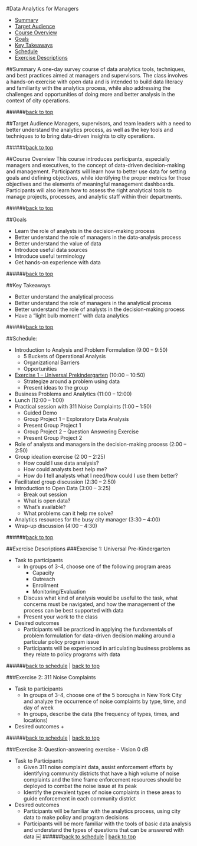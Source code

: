 <a id="top"></a>
#Data Analytics for Managers

+ [Summary](#summary)
+ [Target Audience](#target-audience)
+ [Course Overview](#course-overview)
+ [Goals](#goals)
+ [Key Takeaways](#key-takeaways)
+ [Schedule](#schedule)
+ [Exercise Descriptions](#exercise-descriptions)

<a id="summary"></a>
##Summary
A one-day survey course of data analytics tools, techniques, and best practices aimed at managers and supervisors. The class involves a hands-on exercise with open data and is intended to build data literacy and familiarity with the analytics process, while also addressing the challenges and opportunities of doing more and better analysis in the context of city operations. 

######[back to top](#top)

<a id="target-audience"></a>
##Target Audience
Managers, supervisors, and team leaders with a need to better understand the analytics process, as well as the key tools and techniques to to bring data-driven insights to city operations.

######[back to top](#top)

<a id="course-overview"></a>
##Course Overview
This course introduces participants, especially managers and executives, to the concept of data-driven decision-making and management. Participants will learn how to better use data for setting goals and defining objectives, while identifying the proper metrics for those objectives and the elements of meaningful management dashboards. Participants will also learn how to assess the right analytical tools to manage projects, processes, and analytic staff within their departments.

######[back to top](#top)

<a id="goals"></a>
##Goals
+ Learn the role of analysts in the decision-making process
+ Better understand the role of managers in the data-analysis process 
+ Better understand the value of data
+ Introduce useful data sources
+ Introduce useful terminology
+ Get hands-on experience with data

######[back to top](#top)

<a id="key-takeaways"></a>
##Key Takeaways
+ Better understand the analytical process
+ Better understand the role of managers in the analytical process
+ Better understand the role of analysts in the decision-making process 
+ Have a “light bulb moment” with data analytics

######[back to top](#top)

<a id="schedule"></a>
##Schedule:
+ Introduction to Analysis and Problem Formulation (9:00 – 9:50) 
    + 5 Buckets of Operational Analysis
    + Organizational Barriers
    + Opportunities <a id="ex1"></a>
+ [Exercise 1 – Universal Prekindergarten](#exercise1) (10:00 – 10:50) 
    + Strategize around a problem using data
    + Present ideas to the group
+ Business Problems and Analytics (11:00 – 12:00)
+ Lunch (12:00 – 1:00)
+ Practical session with 311 Noise Complaints (1:00 – 1:50)
    + Guided Demo
    + Group Project 1 – Exploratory Data Analysis
    + Present Group Project 1
    + Group Project 2 – Question Answering Exercise 
    + Present Group Project 2
+ Role of analysts and managers in the decision-making process (2:00 – 2:50) 
+ Group ideation exercise (2:00 – 2:25)
    + How could I use data analysis?
    + How could analysts best help me?
    + How do I tell analysts what I need/how could I use them better?
+ Facilitated group discussion (2:30 – 2:50)
+ Introduction to Open Data (3:00 – 3:25)
    + Break out session
    + What is open data?
    + What’s available?
    + What problems can it help me solve?
+ Analytics resources for the busy city manager (3:30 – 4:00)
+ Wrap-up discussion (4:00 – 4:30)

######[back to top](#top)

<a id="exercise-descriptions"></a>
##Exercise Descriptions
###Exercise 1: Universal Pre-Kindergarten
+ Task to participants
    + In groups of 3-4, choose one of the following program areas
	    + Capacity
	    + Outreach
	    + Enrollment
	    + Monitoring/Evaluation
    + Discuss what kind of analysis would be useful to the task, what concerns must be navigated, and how the management of the process can be best supported with data
	+ Present your work to the class
+ Desired outcomes
    + Participants will be practiced in applying the fundamentals of problem formulation for data-driven decision making around a particular policy program issue
    + Participants will be experienced in articulating business problems as they relate to policy programs with data

######[back to schedule](#ex1) | [back to top](#top)

###Exercise 2: 311 Noise Complaints
+ Task to participants
    + In groups of 3-4, choose one of the 5 boroughs in New York City and analyze the occurrence of noise complaints by type, time, and day of week
    + In groups, describe the data (the frequency of types, times, and locations)
+ Desired outcomes
    + 

######[back to schedule](#ex2) | [back to top](#top)

<a id="exercise3"></a>
###Exercise 3: Question-answering exercise - Vision 0 dB
+ Task to Participants
	+ Given 311 noise complaint data, assist enforcement efforts by identifying community districts that have a high volume of noise complaints and the time frame enforcement resources should be deployed to combat the noise issue at its peak
    + Identify the prevalent types of noise complaints in these areas to guide enforcement in each community district
+ Desired outcomes
	+ Participants will be familiar with the analytics process, using city data to make policy and program decisions
    + Participants will be more familiar with the tools of basic data analysis and understand the types of questions that can be answered with data
￼
######[back to schedule](#ex2) | [back to top](#top)
